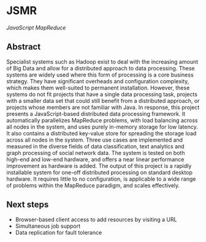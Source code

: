 # JSMR

_JavaScript MapReduce_

## Abstract

Specialist systems such as Hadoop exist to deal with the increasing amount of Big Data and allow for a distributed approach to data processing. These systems are widely used where this form of processing is a core business strategy. They have significant overheads and configuration complexity, which makes them well-suited to permanent installation. However, these systems do not fit projects that have a single data processing task, projects with a smaller data set that could still benefit from a distributed approach, or projects whose members are not familiar with Java. In response, this project presents a JavaScript-based distributed data processing framework. It automatically parallelizes MapReduce problems, with load balancing across all nodes in the system, and uses purely in-memory storage for low latency. It also contains a distributed key-value store for spreading the storage load across all nodes in the system. Three use cases are implemented and measured in the diverse fields of data classification, text analytics and graph processing of social network data. The system is tested on both high-end and low-end hardware, and offers a near linear performance improvement as hardware is added. The output of this project is a rapidly installable system for one-off distributed processing on standard desktop hardware. It requires little to no configuration, is applicable to a wide range of problems within the MapReduce paradigm, and scales effectively.

## Next steps

- Browser-based client access to add resources by visiting a URL
- Simultaneous job support
- Data replication for fault tolerance
